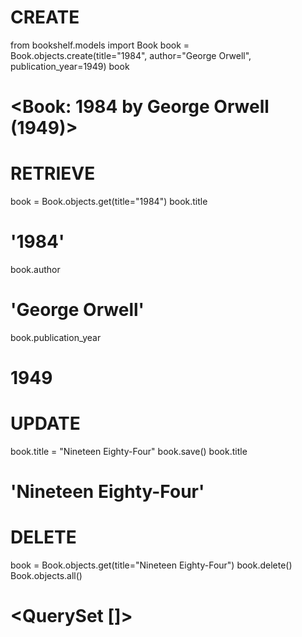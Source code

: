 # CREATE
from bookshelf.models import Book
book = Book.objects.create(title="1984", author="George Orwell", publication_year=1949)
book
# <Book: 1984 by George Orwell (1949)>


# RETRIEVE
book = Book.objects.get(title="1984")
book.title
# '1984'
book.author
# 'George Orwell'
book.publication_year
# 1949


# UPDATE
book.title = "Nineteen Eighty-Four"
book.save()
book.title
# 'Nineteen Eighty-Four'


# DELETE
book = Book.objects.get(title="Nineteen Eighty-Four")
book.delete()
Book.objects.all()
# <QuerySet []>
